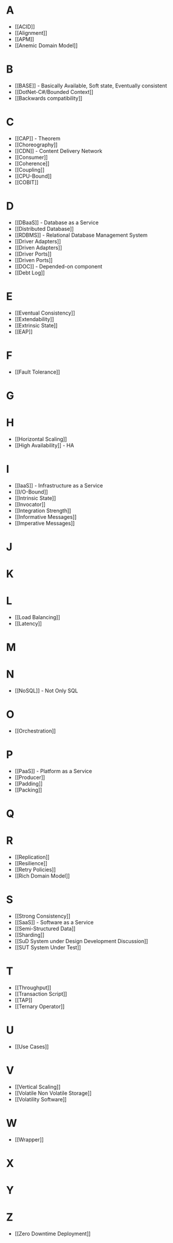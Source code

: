 # A
- [[ACID]]
- [[Alignment]]
- [[APM]]
- [[Anemic Domain Model]]

# B
- [[BASE]] - Basically Available, Soft state, Eventually consistent
- [[DotNet-C#/Bounded Context]]
- [[Backwards compatibility]]

# C
- [[CAP]] - Theorem
- [[Choreography]]
- [[CDN]] - Content Delivery Network
- [[Consumer]]
- [[Coherence]]
- [[Coupling]]
- [[CPU-Bound]]
- [[COBIT]]

# D
- [[DBaaS]] - Database as a Service
- [[Distributed Database]]
- [[RDBMS]] - Relational Database Management System
- [[Driver Adapters]]
- [[Driven Adapters]]
- [[Driver Ports]]
- [[Driven Ports]]
- [[DOC]] - Depended-on component
- [[Debt Log]]

# E
- [[Eventual Consistency]]
- [[Extendability]]
- [[Extrinsic State]]
- [[EAP]]

# F
- [[Fault Tolerance]]

# G

# H
- [[Horizontal Scaling]]
- [[High Availability]] - HA

# I 
- [[IaaS]] - Infrastructure as a Service
- [[I/O-Bound]]
- [[Intrinsic State]]
- [[Invocator]]
- [[Integration Strength]]
- [[Informative Messages]]
- [[Imperative Messages]]

# J

# K

# L
- [[Load Balancing]]
- [[Latency]]

# M

# N
- [[NoSQL]] - Not Only SQL

# O
- [[Orchestration]]

# P
- [[PaaS]] - Platform as a Service
- [[Producer]]
- [[Padding]]
- [[Packing]]

# Q

# R
- [[Replication]]
- [[Resilience]]
- [[Retry Policies]]
- [[Rich Domain Model]]

# S
- [[Strong Consistency]]
- [[SaaS]] - Software as a Service
- [[Semi-Structured Data]]
- [[Sharding]]
- [[SuD System under Design  Development  Discussion]]
- [[SUT System Under Test]]

# T
- [[Throughput]]
- [[Transaction Script]]
- [[TAP]]
- [[Ternary Operator]]

# U 
- [[Use Cases]]

# V 
- [[Vertical Scaling]]
- [[Volatile Non Volatile Storage]]
- [[Volatility Software]]

# W
- [[Wrapper]]

# X

# Y

# Z
- [[Zero Downtime Deployment]]
